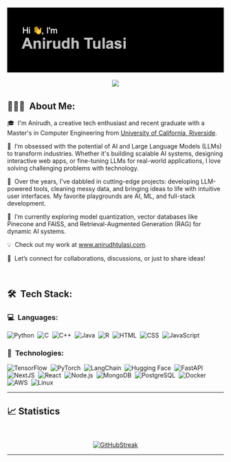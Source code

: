 <p align="center">
	<img src="header.png">
</p>

<p align="center">
	<a href="https://www.linkedin.com/in/anirudhtulasi/">
		<img src="https://img.shields.io/badge/LinkedIn-0077B5?style=for-the-badge&logo=linkedin&logoColor=white" />
	</a>
</p>

## 👨🏻‍💻 &nbsp;About Me:

<p>🎓 &nbsp;I'm Anirudh, a creative tech enthusiast and recent graduate with a Master's in Computer Engineering from <a href="https://www.ucr.edu">University of California, Riverside</a>.</p>
<p>🧠 &nbsp;I’m obsessed with the potential of AI and Large Language Models (LLMs) to transform industries. Whether it's building scalable AI systems, designing interactive web apps, or fine-tuning LLMs for real-world applications, I love solving challenging problems with technology.</p>
<p>🌟 &nbsp;Over the years, I've dabbled in cutting-edge projects: developing LLM-powered tools, cleaning messy data, and bringing ideas to life with intuitive user interfaces. My favorite playgrounds are AI, ML, and full-stack development.</p>
<p>🚀 &nbsp;I’m currently exploring model quantization, vector databases like Pinecone and FAISS, and Retrieval-Augmented Generation (RAG) for dynamic AI systems.</p>
<p>💡 &nbsp;Check out my work at <a href="https://www.anirudhtulasi.com">www.anirudhtulasi.com</a>.</p>
<p>🤝 &nbsp;Let’s connect for collaborations, discussions, or just to share ideas!</p>

<br />

## 🛠 &nbsp;Tech Stack:

### 💻 &nbsp;Languages:

![Python](https://img.shields.io/badge/Python-14354C?style=for-the-badge&logo=python&logoColor=white)&nbsp;
![C](https://img.shields.io/badge/C-00599C?style=for-the-badge&logo=c&logoColor=white)&nbsp;
![C++](https://img.shields.io/badge/C%2B%2B-00599C?style=for-the-badge&logo=c%2B%2B&logoColor=white)&nbsp;
![Java](https://img.shields.io/badge/Java-ED8B00?style=for-the-badge&logo=java&logoColor=white)&nbsp;
![R](https://img.shields.io/badge/R-276DC3?style=for-the-badge&logo=r&logoColor=white)&nbsp;
![HTML](https://img.shields.io/badge/HTML-239120?style=for-the-badge&logo=html5&logoColor=white)&nbsp;
![CSS](https://img.shields.io/badge/CSS-239120?&style=for-the-badge&logo=css3&logoColor=white)&nbsp;
![JavaScript](https://img.shields.io/badge/JavaScript-F7DF1E?style=for-the-badge&logo=javascript&logoColor=black)&nbsp;

### 🚀 &nbsp;Technologies:

![TensorFlow](https://img.shields.io/badge/-TensorFlow-05122A?style=flat&logo=tensorflow)&nbsp;
![PyTorch](https://img.shields.io/badge/-PyTorch-05122A?style=flat&logo=pytorch)&nbsp;
![LangChain](https://img.shields.io/badge/-LangChain-05122A?style=flat&logo=langchain)&nbsp;
![Hugging Face](https://img.shields.io/badge/-HuggingFace-05122A?style=flat&logo=huggingface)&nbsp;
![FastAPI](https://img.shields.io/badge/-FastAPI-05122A?style=flat&logo=fastapi)&nbsp;
![NextJS](https://img.shields.io/badge/-NextJS-05122A?style=flat&logo=next.js)&nbsp;
![React](https://img.shields.io/badge/-React-05122A?style=flat&logo=react)&nbsp;
![Node.js](https://img.shields.io/badge/-Node.js-05122A?style=flat&logo=node.js)&nbsp;
![MongoDB](https://img.shields.io/badge/-MongoDB-05122A?style=flat&logo=mongodb)&nbsp;
![PostgreSQL](https://img.shields.io/badge/-PostgreSQL-05122A?style=flat&logo=postgresql)&nbsp;
![Docker](https://img.shields.io/badge/-Docker-05122A?style=flat&logo=docker)&nbsp;
![AWS](https://img.shields.io/badge/-AWS-05122A?style=flat&logo=amazon-aws)&nbsp;
![Linux](https://img.shields.io/badge/-Linux-05122A?style=flat&logo=linux)&nbsp;

<hr />

## 📈 Statistics

<br/>
<p align="center">
<a href="https://git.io/streak-stats"><img src="https://streak-stats.demolab.com?user=AnirudhTulasi&theme=highcontrast&hide_border=true&border_radius=40&card_width=600&background=000000" alt="GitHubStreak" /></a>
</p>

<hr />
